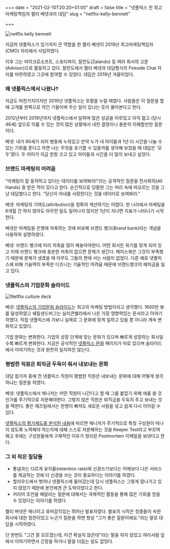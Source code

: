 +++
date = "2021-02-10T20:20+01:00"
draft = false
title = "넷플릭스 전 최고마케팅책임자 켈리 베넷과의 대담"
slug = "netflix-kelly-bennett"

+++

<img src="/img/netflix-kelly-bennett.jpg" alt="netflix kelly bennett" />

지금의 넷플릭스가 있기까지 큰 역할을 한 켈리 베넷이 2019년 최고마케팅책임자(CMO) 자리에서 사임하였다.

이후 그는 마이크로소프트, 스포티파이, 잘란도(Zalando) 등 여러 회사의 고문(Advisor)으로 활동하고 있다. 잘란도에서 켈리 베넷과 대담형식의 Fireside Chat 자리를 마련하였고 그곳에 참여할 수 있었다. 대담은 2019년 겨울이었다.

### 왜 넷플릭스에서 나왔나?

지금도 마찬가지이지만 2019년 넷플릭스는 호황을 누릴 때였다. 사람들은 이 질문을 할 때 고개를 한쪽으로 약간 기울이며 무슨 일이 있냐는 듯이 물어본다고 한다.

2012년부터 2019년까지 넷플릭스에서 일하며 많은 성공을 이루었고 아직 젊고 (당시 46세) 앞으로 이룰 수 있는 것이 많은 상황에서 내린 결정이니 충분히 이해할만한 질문이다.

베넷: 내가 90세가 되어 병동에 누워있고 만약 누가 내 아이들과 1년 더 시간을 나눌 수 있는 기회를 준다고 하면 나는 무엇을 포기할 수 있을까를 생각해 보았을 때 대답은 '모두'였다. 두 아이가 지금 한창 크고 있고 아이들과 시간을 더 많이 보내고 싶었다.

### 브랜드 마케팅의 어려움

"마케팅이 잘 동작하고 있다는 데이터를 보여봐라!"라는 공격적인 질문을 전사회의(All Hands) 중 받은 적이 있다고 한다. 순간적으로 당황한 그는 머리 속에 떠오르는 것을 그냥 대답했다고 한다. "당신이 아내를 사랑한다는 것을 데이터로 보여봐라."

베넷: 마케팅의 기여도(attribution)을 정확히 계산하기는 어렵다. 한 나라에서 마케팅을 6개월 간 하지 않아도 아무런 일도 일어나지 않지만 1년지 지나면 지표가 나타나기 시작한다.

베넷은 마케팅을 은행에 저축하는 것에 비유해 브랜드 뱅크(Brand bank)라는 개념을 사용하여 설명하였다.

베넷: 브랜드 뱅크에 미리 저축을 많이 해놓아야한다. 어떤 회사든 위기를 맞게 되어 있고 이때 브랜드 뱅크에 충분한 저축이 없으면 문제가 생긴다. 페이스북은 그것이 부족했기 때문에 문제가 생겼을 때 아무도 그들의 편에 서는 사람이 없었다. 다른 예로 넷플릭스에 비해 기술력이 부족한 디즈니는 기술적인 어려움 때문에 브랜드뱅크의 예치금을 잃고 있다.

### 넷플릭스의  기업문화 슬라이드

<img src="/img/netflix_culturedeck.jpg" alt="Netflix culture deck" />

베넷: [넷플릭스의 기업문화 슬라이드](https://www.slideshare.net/watchncompass/freedom-responsibility-culture)는 최고의 마케팅 방법이라고 생각했다. 1600만 뷰를 달성하였고 쉐릴센드버그는 실리콘밸리에서 나온 가장 영향력있는 문서라고 이야기하였다. 직접 넷플릭스에 가보니 실제로 그 문화에 맞게 일하고 있을 뿐 아니라 계속 변화하고 있었다.

기업 문화는 변화한다. 기업의 성장 단계에 맞는 문화가 있으며 빠르게 성장하는 회사일 수록 빠르게 변화한다. 지금은 공식적인 [넷플릭스 문화](https://jobs.netflix.com/culture?lang=%ED%95%9C%EA%B5%AD%EC%96%B4) 페이지가 따로 있으며 슬라이드에서 이야기하는 것과 완전히 일치하진 않는다.

### 평범한 직원은 퇴직금 두둑이 줘서 내보내는 문화

대담 참가자 중에 전 넷플릭스 직원이 평범한 직원은 내보내는 문화에 대해 어떻게 생각하냐는 질문을 하였다.

베넷: 넷플릭스에서 메니저는 어떤 직원이 나간다고 할 때 그를 붙잡기 위해 애를 쓸 것인가를 주기적으로 자문해야한다. 그렇지 않은 직원은 퇴직금을 두둑히 주고 보내는 것을 택한다. 좋은 재즈팀에서는 한명이 빠져도 새로운 사람을 넣고 쉽게 다시 이어갈 수 있다.

[넷플릭스의 평가제도를 분석한 내용](https://hravengers.co.kr/case/5eb95af383c7bd31e9e57105)에 따르면 매니저가 주기적으로 특정 구성원이 떠나지 않도록 노력해야 하는지에 대해 스스로 자문해하는 것을 Keeper Test라고 부르며 해고 후에는 구성원들에게 구체적인 이유가 정리된 Postmortem 이메일을 보낸다고 한다.

### 그 외 작은 질답들

* 통념과는 다르게 유지율(retention rate)에 신경쓰기보다는 어제보다 나은 서비스를 제공하는 것에 더 신경을 쓰는 것이 중요하다는 이야기를 하였다.
* 할리우드에서 벗어나 넷플릭스에 들어갔는데 당시 넷플릭스는 그렇게 잘나가고 있지 않았기 때문에 본인에겐 큰 도박이었다고 한다.
* 커리어 조언을 해달라는 질문에 대해서는 국제적인 활동을 통해 많은 기회를 얻을 수 있었다는 이야기를 하였다.

켈리 버넷은 매너이고 유머감각있는 뛰어난 발표자였다. 발표의 시작은 청중들이 속한 회사에 대한 칭찬이었고 누군가 질문을 하면 항상 "그거 좋은 질문이에요."라는 말로 대답을 시작하였다.

단 한번도 "그건 잘 모르겠는데, 이건 확실치 않은데"라는 말을 하지 않았고 여러사람 앞에서 이야기하면서 긴장을 하거나 말을 더듬는 일도 없었다.
